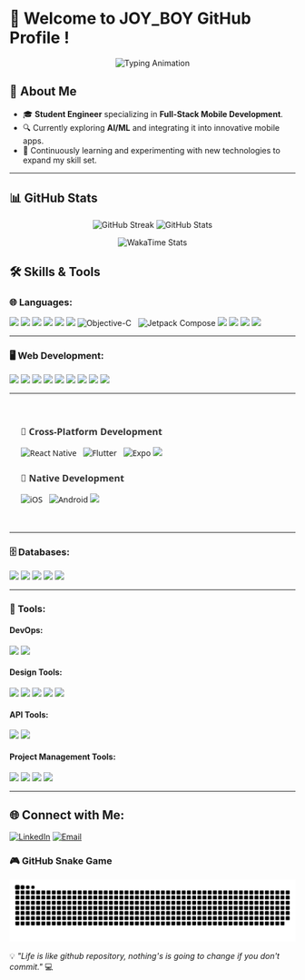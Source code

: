 # 👋 Welcome to JOY_BOY GitHub Profile !

<p align="center">
  <img src="https://readme-typing-svg.demolab.com?font=Fira+Code&weight=600&size=24&duration=3000&pause=1000&color=FF0000&background=FFFFFF00&center=true&vCenter=true&width=600&height=50&lines=Mobile+Full-Stack+Developer;Cross-Platform+%26+Native+Apps;Passionate+About+AI+%26+Innovation;Let's+Build+Something+Amazing!" alt="Typing Animation" />
</p>

## 🌟 About Me

- 🎓 **Student Engineer** specializing in **Full-Stack Mobile Development**.
- 🔍 Currently exploring **AI/ML** and integrating it into innovative mobile apps.
- 🌱 Continuously learning and experimenting with new technologies to expand my skill set.
---

## 📊 GitHub Stats

<p align="center">
  <img src="https://streak-stats.demolab.com?user=aminebenjebli&theme=radical&hide_border=true&fire=DD2727&ring=DD2727&currStreakLabel=DD2727" alt="GitHub Streak" width="48%" />
  <img src="https://github-readme-stats.vercel.app/api?username=aminebenjebli&show_icons=true&theme=radical&hide_border=true" alt="GitHub Stats" width="48%" />
</p>

<p align="center">
  <img src="https://github-readme-stats.vercel.app/api/wakatime?username=aminebenjebli&theme=radical&hide_border=true" alt="WakaTime Stats" width="48%" />
</p>


## 🛠 Skills & Tools

### 🌐 Languages:
<p>
  <img src="https://img.shields.io/badge/-C-00599C?style=flat&logo=c" height="20">
  <img src="https://img.shields.io/badge/-C++-00599C?style=flat&logo=c%2B%2B" height="20">
  <img src="https://img.shields.io/badge/-Java-007396?style=flat&logo=java" height="20">
  <img src="https://img.shields.io/badge/-JavaFX-007396?style=flat&logo=java&logoColor=white" height="20">
  <img src="https://img.shields.io/badge/-Kotlin-0095D5?style=flat&logo=kotlin" height="20">
  <img src="https://img.shields.io/badge/-Swift-FA7343?style=flat&logo=swift" height="20">
  <img src="https://img.shields.io/badge/-Objective_C-438EFF?style=flat&logo=apple" height="20" alt="Objective-C" style="margin-right: 8px;">
  <img src="https://img.shields.io/badge/-Jetpack_Compose-4285F4?style=flat&logo=jetpackcompose" height="20" alt="Jetpack Compose">
  <img src="https://img.shields.io/badge/-Dart-0175C2?style=flat&logo=dart" height="20">
  <img src="https://img.shields.io/badge/-JavaScript-F7DF1E?style=flat&logo=javascript" height="20">
  <img src="https://img.shields.io/badge/-TypeScript-007ACC?style=flat&logo=typescript" height="20">
  <img src="https://img.shields.io/badge/-Python-3776AB?style=flat&logo=python" height="20">
</p>

---

### 🖥️ Web Development:
<p>
  <img src="https://img.shields.io/badge/-React-61DAFB?style=flat&logo=react" height="20">
  <img src="https://img.shields.io/badge/-NestJS-E0234E?style=flat&logo=nestjs" height="20">
  <img src="https://img.shields.io/badge/-Node.js-339933?style=flat&logo=node.js" height="20">
  <img src="https://img.shields.io/badge/-Twig-339933?style=flat&logo=twig" height="20">
  <img src="https://img.shields.io/badge/-HTML5-E34F26?style=flat&logo=html5" height="20">
  <img src="https://img.shields.io/badge/-CSS3-1572B6?style=flat&logo=css3" height="20">
  <img src="https://img.shields.io/badge/-Spring-6DB33F?style=flat&logo=spring&logoColor=white" height="20">
  <img src="https://img.shields.io/badge/-Symfony-000000?style=flat&logo=symfony&logoColor=white" height="20">
  <img src="https://img.shields.io/badge/-PHP-777BB4?style=flat&logo=php&logoColor=white" height="20">
</p>

---

<div style="font-family: system-ui, -apple-system, sans-serif; padding: 20px;">
  <div style="margin-bottom: 24px;">
    <h3 style="color: #333; margin-bottom: 16px;">📱 Cross-Platform Development</h3>
    <p>
      <img src="https://img.shields.io/badge/-React_Native-61DAFB?style=flat&logo=react" height="20" alt="React Native" style="margin-right: 8px;">
      <img src="https://img.shields.io/badge/-Flutter-02569B?style=flat&logo=flutter" height="20" alt="Flutter" style="margin-right: 8px;">
      <img src="https://img.shields.io/badge/-Expo-000020?style=flat&logo=expo" height="20" alt="Expo">
      <img src="https://img.shields.io/badge/-FlutterFlow-0175C2?style=flat&logo=flutter&logoColor=white" height="20">
    </p>
  </div>
  
  <div>
    <h3 style="color: #333; margin-bottom: 16px;">📱 Native Development</h3>
    <p>
      <img src="https://img.shields.io/badge/-iOS_/_Swift-000000?style=flat&logo=apple" height="20" alt="iOS" style="margin-right: 8px;">
      <img src="https://img.shields.io/badge/-Android_/_Kotlin-3DDC84?style=flat&logo=android" height="20" alt="Android">
      <img src="https://img.shields.io/badge/-UIKit-2396F3?style=flat&logo=apple" height="20">
    </p>
  </div>
</div>

---

### 🗄️ Databases:
<p>
  <img src="https://img.shields.io/badge/-MySQL-4479A1?style=flat&logo=mysql" height="20">
  <img src="https://img.shields.io/badge/-PostgreSQL-336791?style=flat&logo=postgresql" height="20">
  <img src="https://img.shields.io/badge/-MongoDB-47A248?style=flat&logo=mongodb" height="20">
  <img src="https://img.shields.io/badge/-Firebase-FFCA28?style=flat&logo=firebase" height="20">
  <img src="https://img.shields.io/badge/-Oracle-F80000?style=flat&logo=oracle&logoColor=white" height="20">
</p>

---

### 🔧 Tools:
#### **DevOps**:
<p>
  <img src="https://img.shields.io/badge/-Docker-2496ED?style=flat&logo=docker" height="20">
  <img src="https://img.shields.io/badge/-CI/CD-000000?style=flat&logo=githubactions" height="20">
</p>

#### **Design Tools**:
<p>
  <img src="https://img.shields.io/badge/-Figma-F24E1E?style=flat&logo=figma" height="20">
  <img src="https://img.shields.io/badge/-Adobe_Photoshop-31A8FF?style=flat&logo=adobe-photoshop" height="20">
  <img src="https://img.shields.io/badge/-Canva-00C4CC?style=flat&logo=canva" height="20">
  <img src="https://img.shields.io/badge/-Lucidchart-FFCC00?style=flat&logo=lucidchart" height="20">
  <img src="https://img.shields.io/badge/-Scene%20Builder-2C5BB4?style=flat&logo=globe&logoColor=white" height="20">
</p>

#### **API Tools**:
<p>
  <img src="https://img.shields.io/badge/-Swagger-85EA2D?style=flat&logo=swagger" height="20">
  <img src="https://img.shields.io/badge/-Postman-FF6C37?style=flat&logo=postman" height="20">
</p>

#### **Project Management Tools**:
<p>
  <img src="https://img.shields.io/badge/-Jira-0052CC?style=flat&logo=jira" height="20">
  <img src="https://img.shields.io/badge/-Trello-0079BF?style=flat&logo=trello" height="20">
  <img src="https://img.shields.io/badge/-Notion-000000?style=flat&logo=notion" height="20">
  <img src="https://img.shields.io/badge/-Mural-FF3366?style=flat&logo=mural" height="20">
</p>

---

## 🌐 Connect with Me:

[![LinkedIn](https://img.shields.io/badge/-LinkedIn-blue?style=flat&logo=linkedin)](https://linkedin.com/in/ben-jebli-amine)
[![Email](https://img.shields.io/badge/-Email-red?style=flat&logo=gmail)](mailto:Mohamedamine.benjebli@esprit.tn)

### 🎮 GitHub Snake Game
<p align="center">
  <img src="https://github.com/Platane/snk/raw/output/github-contribution-grid-snake.svg" alt="Snake animation" />
</p>

💡 _"Life is like github repository, nothing's is going to change if you don't commit."_ 💻

